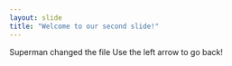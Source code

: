 ```yaml
---
layout: slide
title: "Welcome to our second slide!"
---
```

Superman changed the file
Use the left arrow to go back!
